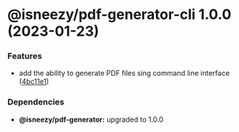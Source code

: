 # @isneezy/pdf-generator-cli 1.0.0 (2023-01-23)


### Features

* add the ability to generate PDF files sing command line interface ([4bc11e1](https://github.com/isneezy/pdf-generator-service/commit/4bc11e14c23e1644d66fb3272bc7ac4b6117f211))





### Dependencies

* **@isneezy/pdf-generator:** upgraded to 1.0.0

